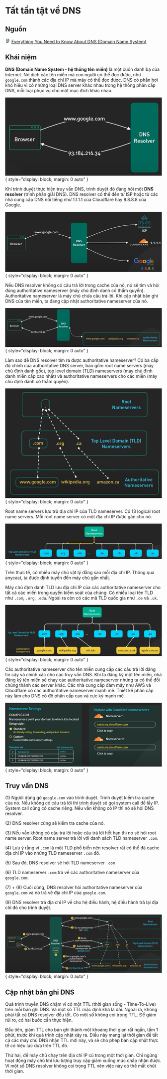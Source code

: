 # Tất tần tật về DNS

## Nguồn

<img src="../../../img/bytebytego.png" width="16" height="16"/> [Everything You Need to Know About DNS (Domain Name System)](https://www.youtube.com/watch?v=27r4Bzuj5NQ)

## Khái niệm

**DNS (Domain Name System - hệ thống tên miền)** là một cuốn danh bạ của Internet. Nó dịch các tên miền mà con người có thể đọc được, như `google.com` thành các địa chỉ IP mà máy có thể đọc được. DNS có phần hơi khó hiểu vì có những loại DNS server khác nhau trong hệ thống phân cấp DNS, mỗi loại phục vụ cho một mục đích khác nhau.

![!figure1](figure1.png){ style="display: block; margin: 0 auto" }

Khi trình duyệt thực hiện truy vấn DNS, trình duyệt đó đang hỏi một **DNS resolver** (trình phân giải DNS). DNS resolver có thể đến từ ISP hoặc từ các nhà cung cấp DNS nổi tiếng như 1.1.1.1 của Cloudflare hay 8.8.8.8 của Google. 

![!figure2](figure2.png){ style="display: block; margin: 0 auto" }

Nếu DNS resolver không có câu trả lời trong cache của nó, nó sẽ tìm và hỏi đúng authoritative nameserver (máy chủ định danh có thẩm quyền). Authoritative nameserver là máy chủ chứa câu trả lời. Khi cập nhật bản ghi DNS của tên miền, ta đang cập nhật authoritative nameserver của nó.

![!figure3](figure3.png){ style="display: block; margin: 0 auto" }

Làm sao để DNS resolver tìm ra được authoritative nameserver? Có ba cấp độ chính của authoritative DNS server, bao gồm root name servers (máy chủ định danh gốc), top level domain (TLD) nameservers (máy chủ định danh miền cấp cao nhất) và authoritative nameservers cho các miền (máy chủ định danh có thẩm quyền).

![!figure4](figure4.png){ style="display: block; margin: 0 auto" }

Root name servers lưu trữ địa chỉ IP của TLD nameserver. Có 13 logical root name servers. Mỗi root name server có một địa chỉ IP được gán cho nó.

![!figure5](figure5.png){ style="display: block; margin: 0 auto" }

Trên thực tế, có nhiều máy chủ vật lý đằng sau mỗi địa chỉ IP. Thông qua anycast, ta được định tuyến đến máy chủ gần nhất.

Máy chủ định danh TLD lưu địa chỉ IP của các authoritative nameserver cho tất cả các miền trong quyền kiểm soát của chúng. Có nhiều loại tên TLD như `.com`, `.org`, `.edu`. Ngoài ra còn có các mã TLD quốc gia như `.de` và `.uk`.

![!figure6](figure6.png){ style="display: block; margin: 0 auto" }

Các authoritative nameserver cho tên miền cung cấp các câu trả lời đáng tin cậy và chính xác cho các truy vấn DNS. Khi ta đăng ký một tên miền, nhà đăng ký tên miền sẽ chạy các authoritative nameserver nhưng ta có thể đổi chúng thành các server khác. Các nhà cung cấp đám mây như AWS và Cloudflare có các authoritative nameserver mạnh mẽ. Thiết kế phân cấp này làm cho DNS có độ phân cấp cao và cực kỳ mạnh mẽ.

![!figure7](figure7.png){ style="display: block; margin: 0 auto" }

## Truy vấn DNS

(1) Người dùng gõ `google.com` vào trình duyệt. Trình duyệt kiểm tra cache của nó. Nếu không có câu trả lời thì trình duyệt sẽ gọi system call để lấy IP. System call cũng có cache riêng. Nếu vẫn không có IP thì nó sẽ hỏi DNS resolver. 

(2) DNS resolver cũng sẽ kiểm tra cache của nó. 

(3) Nếu vẫn không có câu trả lời hoặc câu trả lời hết hạn thì nó sẽ hỏi root name server. Root name server trả lời với danh sách TLD nameserver `.com`.

(4) Lưu ý rằng vì `.com` là một TLD phổ biến nên resolver rất có thể đã cache địa chỉ IP vào những TLD nameserver `.com` đó. 

(5) Sau đó, DNS resolver sẽ hỏi TLD nameserver `.com`

(6) TLD nameserver `.com` trả về các authoritative nameserver của `google.com`. 

(7) + (8) Cuối cùng, DNS resolver hỏi authoritative nameserver của `google.com` và nó trả về địa chỉ IP của `google.com`.

(9) DNS resolver trả địa chỉ IP về cho hệ điều hành, hệ điều hành trả lại địa chỉ đó cho trình duyệt.

![!figure8](figure8.png){ style="display: block; margin: 0 auto" }

## Cập nhật bản ghi DNS

Quá trình truyền DNS chậm vì có một TTL (thời gian sống - Time-To-Live) trên mỗi bản ghi DNS. Và một số TTL mặc định khá là dài. Ngoài ra, không phải tất cả DNS resolver đều tốt. Có một số không coi trọng TTL. Để giảm rủi ro, có hai bước cần thực hiện.

Đầu tiên, giảm TTL cho bản ghi thành một khoảng thời gian rất ngắn, tầm 1 phút, trước khi quá trình cập nhật xảy ra. Điều này mang lại thời gian để tất cả các máy chủ DNS nhận TTL mới này, và sẽ cho phép bản cập nhật thực tế có hiệu lực dựa trên TTL đó.

Thứ hai, để máy chủ chạy trên địa chỉ IP cũ trong một thời gian. Chỉ ngừng hoạt động máy chủ khi lưu lượng truy cập giảm xuống mức chấp nhận được. Vì một số DNS resolver không coi trọng TTL nên việc này có thể mất chút thời gian.
